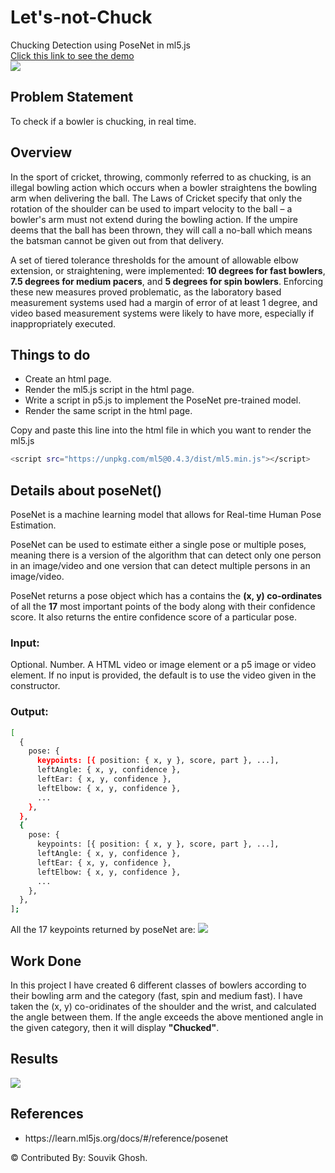 # Let's-not-Chuck
Chucking Detection using PoseNet in ml5.js <br>
<a href = "https://youtu.be/brfo2NRzb78">Click this link to see the demo</a> <br>
<img src = "https://img.shields.io/youtube/views/brfo2NRzb78?style=social">

## Problem Statement 
To check if a bowler is chucking, in real time. 


## Overview 
In the sport of cricket, throwing, commonly referred to as chucking, is an illegal bowling action which occurs when a bowler straightens the bowling arm when delivering the ball. The Laws of Cricket specify that only the rotation of the shoulder can be used to impart velocity to the ball – a bowler's arm must not extend during the bowling action. If the umpire deems that the ball has been thrown, they will call a no-ball which means the batsman cannot be given out from that delivery.

A set of tiered tolerance thresholds for the amount of allowable elbow extension, or straightening, were implemented: **10 degrees for fast bowlers**, **7.5 degrees for medium pacers**, and **5 degrees for spin bowlers**. Enforcing these new measures proved problematic, as the laboratory based measurement systems used had a margin of error of at least 1 degree, and video based measurement systems were likely to have more, especially if inappropriately executed. 

## Things to do 
<ul>
  <li>Create an html page.</li>
  <li>Render the ml5.js script in the html page.</li>
  <li>Write a script in p5.js to implement the PoseNet pre-trained model.</li> 
  <li>Render the same script in the html page.</li>
</ul>

Copy and paste this line into the html file in which you want to render the ml5.js 
```bash 
<script src="https://unpkg.com/ml5@0.4.3/dist/ml5.min.js"></script>
```
## Details about poseNet() 
PoseNet is a machine learning model that allows for Real-time Human Pose Estimation.

PoseNet can be used to estimate either a single pose or multiple poses, meaning there is a version of the algorithm that can detect only one person in an image/video and one version that can detect multiple persons in an image/video.

PoseNet returns a pose object which has a contains the **(x, y) co-ordinates** of all the **17** most important points of the body along with their confidence score. It also returns the entire confidence score of a particular pose. 

### Input: 
Optional. Number. A HTML video or image element or a p5 image or video element. If no input is provided, the default is to use the video given in the constructor.

### Output:
```bash
[
  {
    pose: {
      keypoints: [{ position: { x, y }, score, part }, ...],
      leftAngle: { x, y, confidence },
      leftEar: { x, y, confidence },
      leftElbow: { x, y, confidence },
      ...
    },
  },
  {
    pose: {
      keypoints: [{ position: { x, y }, score, part }, ...],
      leftAngle: { x, y, confidence },
      leftEar: { x, y, confidence },
      leftElbow: { x, y, confidence },
      ...
    },
  },
];
```
All the 17 keypoints returned by poseNet are: <img src = "https://user-images.githubusercontent.com/35571958/84601334-011d0900-ae9d-11ea-8d72-3cd9aca86700.png"></img>    

## Work Done  
In this project I have created 6 different classes of bowlers according to their bowling arm and the category (fast, spin and medium fast). I have taken the (x, y) co-oridinates of the shoulder and the wrist, and calculated the angle between them. If the angle exceeds the above mentioned angle in the given category, then it will display **"Chucked"**. 

## Results
<img src = "https://user-images.githubusercontent.com/35571958/84600664-ac778f00-ae98-11ea-9efa-ab601179e8f4.gif"></img>

## References
<ul>
  <li>https://learn.ml5js.org/docs/#/reference/posenet</li>
</ul>


<p>&#169; Contributed By: Souvik Ghosh. </p>
